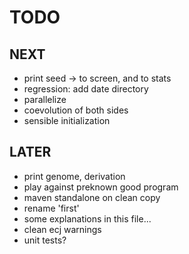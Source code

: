 TODO
====

NEXT
----
- print seed -> to screen, and to stats
- regression: add date directory  
- parallelize
- coevolution of both sides
- sensible initialization

LATER
-----
- print genome, derivation
- play against preknown good program
- maven standalone on clean copy 
- rename 'first'
- some explanations in this file...
- clean ecj warnings
- unit tests?

